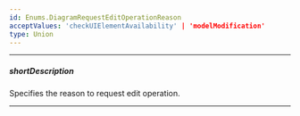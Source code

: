 ```yaml
---
id: Enums.DiagramRequestEditOperationReason
acceptValues: 'checkUIElementAvailability' | 'modelModification'
type: Union
---
```

---
##### shortDescription
Specifies the reason to request edit operation.

---
<!--
dxDiagramOptions.onRequestEditOperation(/api-reference/10 UI Components/dxDiagram/1 Configuration/onRequestEditOperation.md)
-->